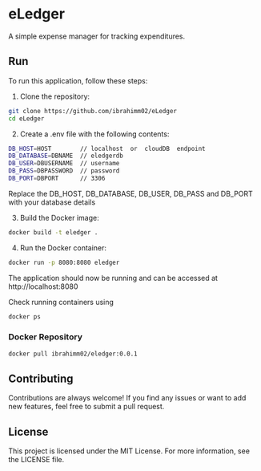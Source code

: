 # eLedger
A simple expense manager for tracking expenditures.

## Run

To run this application, follow these steps:

1. Clone the repository:

```sh
git clone https://github.com/ibrahimm02/eLedger
cd eLedger
```

2. Create a .env file with the following contents:

```sh
DB_HOST=HOST 		// localhost  or  cloudDB  endpoint
DB_DATABASE=DBNAME 	// eledgerdb
DB_USER=DBUSERNAME 	// username
DB_PASS=DBPASSWORD 	// password
DB_PORT=DBPORT 		// 3306
```
Replace the DB_HOST, DB_DATABASE, DB_USER, DB_PASS and DB_PORT with your database details

3. Build the Docker image:

```sh
docker build -t eledger .
```

4. Run the Docker container:

```sh
docker run -p 8080:8080 eledger
```

The application should now be running and can be accessed at http://localhost:8080

Check running containers using 
```sh 
docker ps
```

### Docker Repository
``` sh
docker pull ibrahimm02/eledger:0.0.1
```

## Contributing

Contributions are always welcome! If you find any issues or want to add new features, feel free to submit a pull request.

## License

This project is licensed under the MIT License. For more information, see the LICENSE file.


